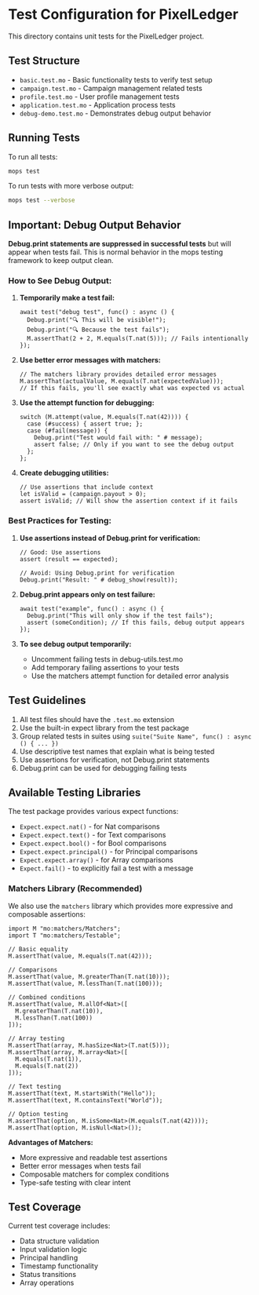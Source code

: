 # Test Configuration for PixelLedger

This directory contains unit tests for the PixelLedger project.

## Test Structure

- `basic.test.mo` - Basic functionality tests to verify test setup
- `campaign.test.mo` - Campaign management related tests
- `profile.test.mo` - User profile management tests  
- `application.test.mo` - Application process tests
- `debug-demo.test.mo` - Demonstrates debug output behavior

## Running Tests

To run all tests:
```bash
mops test
```

To run tests with more verbose output:
```bash
mops test --verbose
```

## Important: Debug Output Behavior

**Debug.print statements are suppressed in successful tests** but will appear when tests fail. This is normal behavior in the mops testing framework to keep output clean.

### How to See Debug Output:

1. **Temporarily make a test fail:**
   ```motoko
   await test("debug test", func() : async () {
     Debug.print("🔍 This will be visible!");
     Debug.print("🔍 Because the test fails");
     M.assertThat(2 + 2, M.equals(T.nat(5))); // Fails intentionally
   });
   ```

2. **Use better error messages with matchers:**
   ```motoko
   // The matchers library provides detailed error messages
   M.assertThat(actualValue, M.equals(T.nat(expectedValue)));
   // If this fails, you'll see exactly what was expected vs actual
   ```

3. **Use the attempt function for debugging:**
   ```motoko
   switch (M.attempt(value, M.equals(T.nat(42)))) {
     case (#success) { assert true; };
     case (#fail(message)) { 
       Debug.print("Test would fail with: " # message);
       assert false; // Only if you want to see the debug output
     };
   };
   ```

4. **Create debugging utilities:**
   ```motoko
   // Use assertions that include context
   let isValid = (campaign.payout > 0);
   assert isValid; // Will show the assertion context if it fails
   ```

### Best Practices for Testing:

1. **Use assertions instead of Debug.print for verification:**
   ```motoko
   // Good: Use assertions
   assert (result == expected);
   
   // Avoid: Using Debug.print for verification
   Debug.print("Result: " # debug_show(result));
   ```

2. **Debug.print appears only on test failure:**
   ```motoko
   await test("example", func() : async () {
     Debug.print("This will only show if the test fails");
     assert (someCondition); // If this fails, debug output appears
   });
   ```

3. **To see debug output temporarily:**
   - Uncomment failing tests in debug-utils.test.mo
   - Add temporary failing assertions to your tests
   - Use the matchers attempt function for detailed error analysis

## Test Guidelines

1. All test files should have the `.test.mo` extension
2. Use the built-in expect library from the test package
3. Group related tests in suites using `suite("Suite Name", func() : async () { ... })`
4. Use descriptive test names that explain what is being tested
5. Use assertions for verification, not Debug.print statements
6. Debug.print can be used for debugging failing tests

## Available Testing Libraries

The test package provides various expect functions:
- `Expect.expect.nat()` - for Nat comparisons
- `Expect.expect.text()` - for Text comparisons  
- `Expect.expect.bool()` - for Bool comparisons
- `Expect.expect.principal()` - for Principal comparisons
- `Expect.expect.array()` - for Array comparisons
- `Expect.fail()` - to explicitly fail a test with a message

### Matchers Library (Recommended)

We also use the `matchers` library which provides more expressive and composable assertions:

```motoko
import M "mo:matchers/Matchers";
import T "mo:matchers/Testable";

// Basic equality
M.assertThat(value, M.equals(T.nat(42)));

// Comparisons
M.assertThat(value, M.greaterThan(T.nat(10)));
M.assertThat(value, M.lessThan(T.nat(100)));

// Combined conditions
M.assertThat(value, M.allOf<Nat>([
  M.greaterThan(T.nat(10)),
  M.lessThan(T.nat(100))
]));

// Array testing
M.assertThat(array, M.hasSize<Nat>(T.nat(5)));
M.assertThat(array, M.array<Nat>([
  M.equals(T.nat(1)),
  M.equals(T.nat(2))
]));

// Text testing
M.assertThat(text, M.startsWith("Hello"));
M.assertThat(text, M.containsText("World"));

// Option testing
M.assertThat(option, M.isSome<Nat>(M.equals(T.nat(42))));
M.assertThat(option, M.isNull<Nat>());
```

**Advantages of Matchers:**
- More expressive and readable test assertions
- Better error messages when tests fail
- Composable matchers for complex conditions
- Type-safe testing with clear intent

## Test Coverage

Current test coverage includes:
- Data structure validation
- Input validation logic
- Principal handling
- Timestamp functionality
- Status transitions
- Array operations
